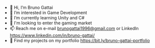 - 👋 Hi, I’m Bruno Gattai
- 👀 I’m interested in Game Development
- 🌱 I’m currently learning Unity and C#
- 💞️ I'm looking to enter the gaming market
- 📫 Reach me on e-mail brunogattai1996@gmail.com or LinkedIn https://www.linkedin.com/in/bruno-gattai/
- 🎨 Find my projects on my portfolio https://bit.ly/bruno-gattai-portfolio
